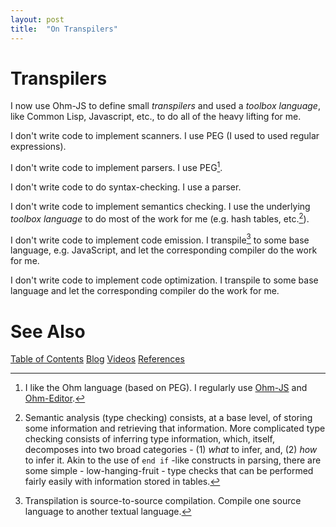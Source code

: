 ```yaml
---
layout: post
title:  "On Transpilers"
---
```

# Transpilers
I now use Ohm-JS to define small *transpilers* and used a *toolbox language*, like Common Lisp, Javascript, etc., to do all of the heavy lifting for me.

I don't write code to implement scanners.  I use PEG (I used to used regular expressions).

I don't write code to implement parsers.  I use PEG[^1].

[^1]: I like the Ohm language (based on PEG).  I regularly use [Ohm-JS](https://github.com/harc/ohm) and [Ohm-Editor](https://ohmlang.github.io/editor/).

I don't write code to do syntax-checking.  I use a parser.

I don't write code to implement semantics checking.  I use the underlying *toolbox language* to do most of the work for me (e.g. hash tables, etc.[^2]).

[^2]: Semantic analysis (type checking) consists, at a base level, of storing some information and retrieving that information.  More complicated type checking consists of inferring type information, which, itself, decomposes into two broad categories - (1) *what* to infer, and, (2) *how* to infer it. Akin to the use of `end if` -like constructs in parsing, there are some simple - low-hanging-fruit - type checks that can be performed fairly easily with information stored in tables.

I don't write code to implement code emission.  I transpile[^3] to some base language, e.g. JavaScript, and let the corresponding compiler do the work for me.

[^3]: Transpilation is source-to-source compilation.  Compile one source language to another textual language. 

I don't write code to implement code optimization.  I transpile to some base language and let the corresponding compiler do the work for me.
# See Also

[Table of Contents](https://guitarvydas.github.io/2021/12/10/Table-of-Contents-Dec-01-2021.html)
[Blog](https://guitarvydas.github.io)
[Videos](https://www.youtube.com/channel/UC9EJr0nKHwadbHUtc5zHdmQ/videos)
[References](https://guitarvydas.github.io/2021/01/14/References.html)

<script src="https://utteranc.es/client.js" 
        repo="guitarvydas/guitarvydas.github.io" 
        issue-term="pathname" 
        theme="github-light" 
        crossorigin="anonymous" 
        async> 
</script> 
